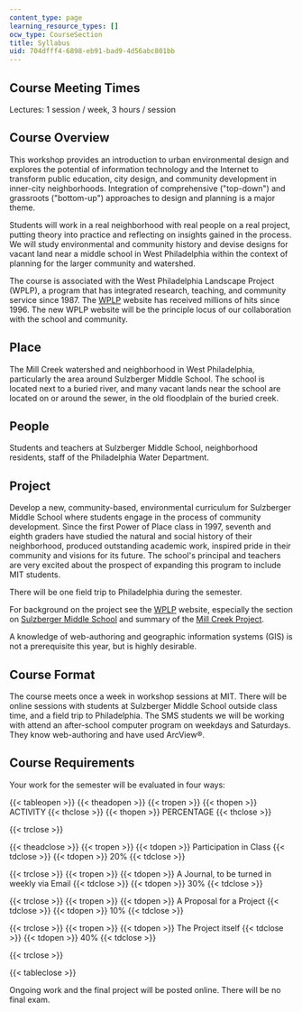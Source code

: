 ```yaml
---
content_type: page
learning_resource_types: []
ocw_type: CourseSection
title: Syllabus
uid: 704dfff4-6898-eb91-bad9-4d56abc801bb
---
```


Course Meeting Times
--------------------

Lectures: 1 session / week, 3 hours / session

Course Overview
---------------

This workshop provides an introduction to urban environmental design and explores the potential of information technology and the Internet to transform public education, city design, and community development in inner-city neighborhoods. Integration of comprehensive ("top-down") and grassroots ("bottom-up") approaches to design and planning is a major theme.

Students will work in a real neighborhood with real people on a real project, putting theory into practice and reflecting on insights gained in the process. We will study environmental and community history and devise designs for vacant land near a middle school in West Philadelphia within the context of planning for the larger community and watershed.

The course is associated with the West Philadelphia Landscape Project (WPLP), a program that has integrated research, teaching, and community service since 1987. The [WPLP](http://web.mit.edu/wplp/) website has received millions of hits since 1996. The new WPLP website will be the principle locus of our collaboration with the school and community.

Place
-----

The Mill Creek watershed and neighborhood in West Philadelphia, particularly the area around Sulzberger Middle School. The school is located next to a buried river, and many vacant lands near the school are located on or around the sewer, in the old floodplain of the buried creek.

People
------

Students and teachers at Sulzberger Middle School, neighborhood residents, staff of the Philadelphia Water Department.

Project
-------

Develop a new, community-based, environmental curriculum for Sulzberger Middle School where students engage in the process of community development. Since the first Power of Place class in 1997, seventh and eighth graders have studied the natural and social history of their neighborhood, produced outstanding academic work, inspired pride in their community and visions for its future. The school's principal and teachers are very excited about the prospect of expanding this program to include MIT students.

There will be one field trip to Philadelphia during the semester.

For background on the project see the [WPLP](http://web.mit.edu/wplp/) website, especially the section on [Sulzberger Middle School](http://web.mit.edu/wplp/sms/) and summary of the [Mill Creek Project](http://web.mit.edu/wplp/sms/millc.htm).

A knowledge of web-authoring and geographic information systems (GIS) is not a prerequisite this year, but is highly desirable.

Course Format
-------------

The course meets once a week in workshop sessions at MIT. There will be online sessions with students at Sulzberger Middle School outside class time, and a field trip to Philadelphia. The SMS students we will be working with attend an after-school computer program on weekdays and Saturdays. They know web-authoring and have used ArcView®.

Course Requirements
-------------------

Your work for the semester will be evaluated in four ways:

{{< tableopen >}}
{{< theadopen >}}
{{< tropen >}}
{{< thopen >}}
ACTIVITY
{{< thclose >}}
{{< thopen >}}
PERCENTAGE
{{< thclose >}}

{{< trclose >}}

{{< theadclose >}}
{{< tropen >}}
{{< tdopen >}}
Participation in Class
{{< tdclose >}}
{{< tdopen >}}
20%
{{< tdclose >}}

{{< trclose >}}
{{< tropen >}}
{{< tdopen >}}
A Journal, to be turned in weekly via Email
{{< tdclose >}}
{{< tdopen >}}
30%
{{< tdclose >}}

{{< trclose >}}
{{< tropen >}}
{{< tdopen >}}
A Proposal for a Project
{{< tdclose >}}
{{< tdopen >}}
10%
{{< tdclose >}}

{{< trclose >}}
{{< tropen >}}
{{< tdopen >}}
The Project itself
{{< tdclose >}}
{{< tdopen >}}
40%
{{< tdclose >}}

{{< trclose >}}

{{< tableclose >}}

Ongoing work and the final project will be posted online. There will be no final exam.